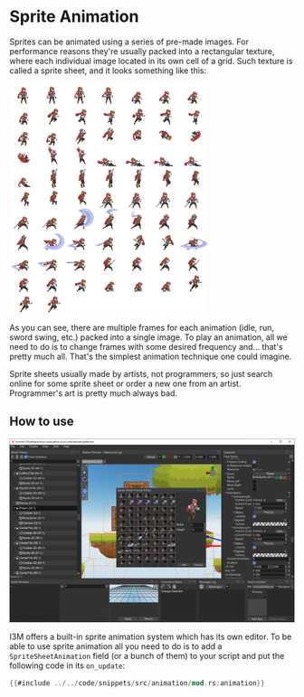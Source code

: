 # Sprite Animation

Sprites can be animated using a series of pre-made images. For performance reasons they're usually packed
into a rectangular texture, where each individual image located in its own cell of a grid. Such texture is 
called a sprite sheet, and it looks something like this:

![sprite sheet example](sprite_sheet_example.png)

As you can see, there are multiple frames for each animation (idle, run, sword swing, etc.) packed into a 
single image. To play an animation, all we need to do is to change frames with some desired frequency and...
that's pretty much all. That's the simplest animation technique one could imagine.

Sprite sheets usually made by artists, not programmers, so just search online for some sprite sheet or 
order a new one from an artist. Programmer's art is pretty much always bad.

## How to use

![sprite animation editor](sprite_animation_editor.png)

I3M offers a built-in sprite animation system which has its own editor. To be able to use sprite animation
all you need to do is to add a `SpriteSheetAnimation` field (or a bunch of them) to your script and put 
the following code in its `on_update`:

```rust
{{#include ../../code/snippets/src/animation/mod.rs:animation}}
```